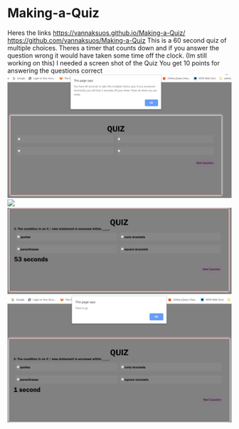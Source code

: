 # Making-a-Quiz
Heres the links https://vannaksuos.github.io/Making-a-Quiz/
https://github.com/vannaksuos/Making-a-Quiz
This is a 60 second quiz of multiple choices.
Theres a timer that counts down and if you answer the question wrong it would have taken some time off the clock. (Im still working on this)
I needed a screen shot of the Quiz
You get 10 points for answering the questions correct
![](https://github.com/vannaksuos/Making-a-Quiz/blob/master/screenshots/screenshot1quiz.png)
![](https://github.com/vannaksuos/Making-a-Quiz/blob/master/screenshots/screenshot2quiz.)
![](https://github.com/vannaksuos/Making-a-Quiz/blob/master/screenshots/screenshot3quiz.png)
![](https://github.com/vannaksuos/Making-a-Quiz/blob/master/screenshots/screenshot4quiz.png)

